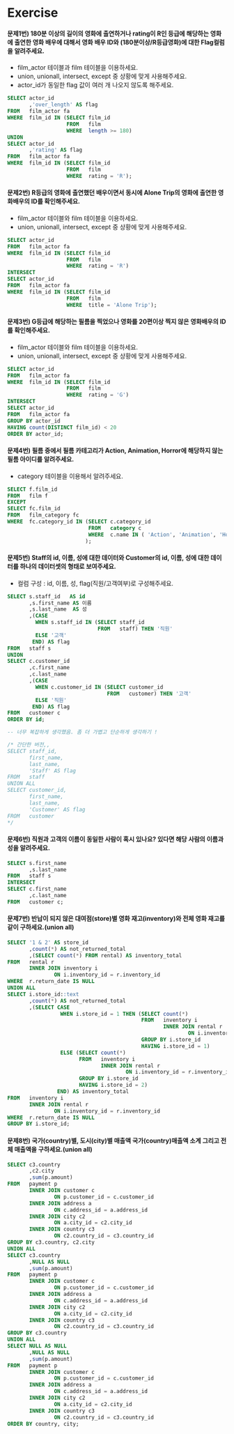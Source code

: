 # Exercise

#### 문제1번) 180분 이상의 길이의 영화에 출연하거나 rating이 R인 등급에 해당하는 영화에 출연한 영화 배우에 대해서 영화 배우 ID와 (180분이상/R등급영화)에 대한 Flag컬럼을 알려주세요.
- film_actor 테이블과 film 테이블을 이용하세요.
- union, unionall, intersect, except 중 상황에 맞게 사용해주세요.
- actor_id가 동일한 flag 값이 여러 개 나오지 않도록 해주세요.
```SQL
SELECT actor_id
       ,'over_length' AS flag
FROM   film_actor fa
WHERE  film_id IN (SELECT film_id
                   FROM   film
                   WHERE  length >= 180)
UNION
SELECT actor_id
       ,'rating' AS flag
FROM   film_actor fa
WHERE  film_id IN (SELECT film_id
                   FROM   film
                   WHERE  rating = 'R');
```

#### 문제2번) R등급의 영화에 출연했던 배우이면서 동시에 Alone Trip의 영화에 출연한 영화배우의 ID를 확인해주세요.
- film_actor 테이블와 film 테이블을 이용하세요.
- union, unionall, intersect, except 중 상황에 맞게 사용해주세요.
```SQL
SELECT actor_id
FROM   film_actor fa
WHERE  film_id IN (SELECT film_id
                   FROM   film
                   WHERE  rating = 'R')
INTERSECT
SELECT actor_id
FROM   film_actor fa
WHERE  film_id IN (SELECT film_id
                   FROM   film
                   WHERE  title = 'Alone Trip'); 
```

#### 문제3번) G등급에 해당하는 필름을 찍었으나 영화를 20편이상 찍지 않은 영화배우의 ID를 확인해주세요.
- film_actor 테이블와 film 테이블을 이용하세요.
- union, unionall, intersect, except 중 상황에 맞게 사용해주세요.
```SQL
SELECT actor_id
FROM   film_actor fa
WHERE  film_id IN (SELECT film_id
                   FROM   film
                   WHERE  rating = 'G')
INTERSECT
SELECT actor_id
FROM   film_actor fa
GROUP BY actor_id
HAVING count(DISTINCT film_id) < 20
ORDER BY actor_id; 
```

#### 문제4번) 필름 중에서 필름 카테고리가 Action, Animation, Horror에 해당하지 않는 필름 아이디를 알려주세요.
- category 테이블을 이용해서 알려주세요.
```SQL
SELECT f.film_id
FROM   film f
EXCEPT
SELECT fc.film_id
FROM   film_category fc
WHERE  fc.category_id IN (SELECT c.category_id
                          FROM   category c
                          WHERE  c.name IN ( 'Action', 'Animation', 'Horror' )
                         ); 
```

#### 문제5번) Staff의 id, 이름, 성에 대한 데이터와 Customer의 id, 이름, 성에 대한 데이터를 하나의 데이터셋의 형태로 보여주세요.
- 컬럼 구성 : id, 이름, 성, flag(직원/고객여부)로 구성해주세요.
```SQL
SELECT s.staff_id   AS id
       ,s.first_name AS 이름
       ,s.last_name  AS 성
       ,(CASE
         WHEN s.staff_id IN (SELECT staff_id
                             FROM   staff) THEN '직원'
         ELSE '고객'
        END) AS flag
FROM   staff s
UNION
SELECT c.customer_id
       ,c.first_name
       ,c.last_name
       ,(CASE
         WHEN c.customer_id IN (SELECT customer_id
                                FROM   customer) THEN '고객'
         ELSE '직원'
        END) AS flag
FROM   customer c
ORDER BY id; 

-- 너무 복잡하게 생각했음. 좀 더 가볍고 단순하게 생각하기 ! 

/* 간단한 버전,,
SELECT staff_id,
       first_name,
       last_name,
       'Staff' AS flag
FROM   staff
UNION ALL
SELECT customer_id,
       first_name,
       last_name,
       'Customer' AS flag
FROM   customer
*/
```

#### 문제6번) 직원과 고객의 이름이 동일한 사람이 혹시 있나요? 있다면 해당 사람의 이름과 성을 알려주세요.
```SQL
SELECT s.first_name
       ,s.last_name
FROM   staff s
INTERSECT
SELECT c.first_name
       ,c.last_name
FROM   customer c; 
```

#### 문제7번) 반납이 되지 않은 대여점(store)별 영화 재고(inventory)와 전체 영화 재고를 같이 구하세요.(union all)
```SQL
SELECT '1 & 2' AS store_id
       ,count(*) AS not_returned_total
       ,(SELECT count(*) FROM rental) AS inventory_total
FROM   rental r
       INNER JOIN inventory i
               ON i.inventory_id = r.inventory_id
WHERE  r.return_date IS NULL
UNION ALL
SELECT i.store_id::text
       ,count(*) AS not_returned_total
       ,(SELECT CASE
                 WHEN i.store_id = 1 THEN (SELECT count(*)
                                           FROM   inventory i
                                                  INNER JOIN rental r
                                                          ON i.inventory_id = r.inventory_id
                                           GROUP BY i.store_id
                                           HAVING i.store_id = 1)
                 ELSE (SELECT count(*)
                       FROM   inventory i
                              INNER JOIN rental r
                                      ON i.inventory_id = r.inventory_id
                       GROUP BY i.store_id
                       HAVING i.store_id = 2)
                END) AS inventory_total
FROM   inventory i
       INNER JOIN rental r
               ON i.inventory_id = r.inventory_id
WHERE  r.return_date IS NULL
GROUP BY i.store_id; 
```

#### 문제8번) 국가(country)별, 도시(city)별 매출액 국가(country)매출액 소계 그리고 전체 매출액을 구하세요.(union all)
```SQL
SELECT c3.country
       ,c2.city
       ,sum(p.amount)
FROM   payment p
       INNER JOIN customer c
               ON p.customer_id = c.customer_id
       INNER JOIN address a
               ON c.address_id = a.address_id
       INNER JOIN city c2
               ON a.city_id = c2.city_id
       INNER JOIN country c3
               ON c2.country_id = c3.country_id
GROUP BY c3.country, c2.city
UNION ALL
SELECT c3.country
       ,NULL AS NULL
       ,sum(p.amount)
FROM   payment p
       INNER JOIN customer c
               ON p.customer_id = c.customer_id
       INNER JOIN address a
               ON c.address_id = a.address_id
       INNER JOIN city c2
               ON a.city_id = c2.city_id
       INNER JOIN country c3
               ON c2.country_id = c3.country_id
GROUP BY c3.country
UNION ALL
SELECT NULL AS NULL
       ,NULL AS NULL
       ,sum(p.amount)
FROM   payment p
       INNER JOIN customer c
               ON p.customer_id = c.customer_id
       INNER JOIN address a
               ON c.address_id = a.address_id
       INNER JOIN city c2
               ON a.city_id = c2.city_id
       INNER JOIN country c3
               ON c2.country_id = c3.country_id
ORDER BY country, city; 
```

